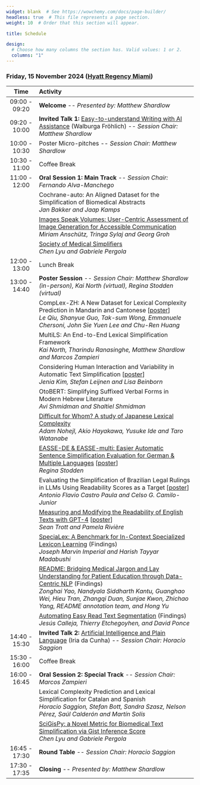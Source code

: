 ```yaml
---
widget: blank  # See https://wowchemy.com/docs/page-builder/
headless: true  # This file represents a page section.
weight: 10  # Order that this section will appear.

title: Schedule

design:
  # Choose how many columns the section has. Valid values: 1 or 2.
  columns: "1"
---
```


### Friday, 15 November 2024 ([Hyatt Regency Miami](https://www.hyatt.com/hyatt-regency/en-US/miarm-hyatt-regency-miami))


 | Time<br> | Activity |
| :---: | :----------- |
| 09:00 - 09:20 | **Welcome** -- *Presented by: Matthew Shardlow*|
| 09:20 - 10:00 | **Invited Talk 1:** [Easy-to-understand Writing with AI Assistance](../talks/frohlich) (Walburga Fröhlich) -- *Session Chair: Matthew Shardlow* |
| 10:00 - 10:30 | Poster Micro-pitches -- *Session Chair: Matthew Shardlow* |
| 10:30 - 11:00 | Coffee Break |
| 11:00 - 12:00 | **Oral Session 1: Main Track** -- *Session Chair: Fernando Alva-Manchego* |
|  | Cochrane-auto: An Aligned Dataset for the Simplification of Biomedical Abstracts <br>*Jan Bakker and Jaap Kamps* |
|  | [Images Speak Volumes: User-Centric Assessment of Image Generation for Accessible Communication](https://arxiv.org/abs/2410.03430) <br>*Miriam Anschütz, Tringa Sylaj and Georg Groh* |
|  | [Society of Medical Simplifiers](https://arxiv.org/abs/2410.09631) <br>*Chen Lyu and Gabriele Pergola* |
| 12:00 - 13:00 | Lunch Break |
| 13:00 - 14:40 | **Poster Session** -- *Session Chair: Matthew Shardlow (in-person), Kai North (virtual), Regina Stodden (virtual)* |
|  | CompLex-ZH: A New Dataset for Lexical Complexity Prediction in Mandarin and Cantonese [[poster](./posters/qiu-etal-2024-complex.pdf)] <br>*Le Qiu, Shanyue Guo, Tak-sum Wong, Emmanuele Chersoni, John Sie Yuen Lee and Chu-Ren Huang* |
|  | MultiLS: An End-to-End Lexical Simplification Framework <br>*Kai North, Tharindu Ranasinghe, Matthew Shardlow and Marcos Zampieri* |
|  | Considering Human Interaction and Variability in Automatic Text Simplification [[poster](./posters/kim-etal-2024-considering.pdf)] <br>*Jenia Kim, Stefan Leijnen and Lisa Beinborn* |
|  | OtoBERT: Simplifying Suffixed Verbal Forms in Modern Hebrew Literature <br>*Avi Shmidman and Shaltiel Shmidman* |
|  | [Difficult for Whom? A study of Japanese Lexical Complexity](https://arxiv.org/abs/2410.18567) <br>*Adam Nohejl, Akio Hayakawa, Yusuke Ide and Taro Watanabe* |
|  | [EASSE-DE & EASSE-multi: Easier Automatic Sentence Simplification Evaluation for German & Multiple Languages](https://arxiv.org/abs/2404.03563) [[poster](./posters/poster-stodden-2024-easse-de.pdf)] <br>*Regina Stodden* |
|  | Evaluating the Simplification of Brazilian Legal Rulings in LLMs Using Readability Scores as a Target [[poster](./posters/poster_tsar2024_antonio.pdf)] <br>*Antonio Flavio Castro Paula and Celso G. Camilo-Junior* |
|  | [Measuring and Modifying the Readability of English Texts with GPT-4](https://arxiv.org/abs/2410.14028) [[poster](./posters/trott-riviere-2024-measuring.pdf)] <br>*Sean Trott and Pamela Rivière* |
|  | [SpeciaLex: A Benchmark for In-Context Specialized Lexicon Learning](https://arxiv.org/abs/2407.13297) (Findings) <br>*Joseph Marvin Imperial and Harish Tayyar Madabushi* |
|  | [README: Bridging Medical Jargon and Lay Understanding for Patient Education through Data-Centric NLP](https://arxiv.org/abs/2312.15561) (Findings) <br>*Zonghai Yao, Nandyala Siddharth Kantu, Guanghao Wei, Hieu Tran, Zhangqi Duan, Sunjae Kwon, Zhichao Yang, README annotation team, and Hong Yu* |
|  | [Automating Easy Read Text Segmentation](https://arxiv.org/abs/2406.11464) (Findings) <br>*Jesús Calleja, Thierry Etchegoyhen, and David Ponce* |
| 14:40 - 15:30 | **Invited Talk 2:** [Artificial Intelligence and Plain Language](../talks/dacunha) (Iria da Cunha) -- *Session Chair: Horacio Saggion* |
| 15:30 - 16:00 | Coffee Break |
| 16:00 - 16:45 | **Oral Session 2: Special Track** -- *Session Chair: Marcos Zampieri* |
|  | Lexical Complexity Prediction and Lexical Simplification for Catalan and Spanish <br>*Horacio Saggion, Stefan Bott, Sandra Szasz, Nelson Pérez, Saúl Calderón and Martín Solís* |
|  | [SciGisPy: a Novel Metric for Biomedical Text Simplification via Gist Inference Score](https://arxiv.org/abs/2410.09632) <br>*Chen Lyu and Gabriele Pergola* |
| 16:45 - 17:30 | **Round Table** -- *Session Chair:  Horacio Saggion* |
| 17:30 - 17:35 | **Closing** -- *Presented by: Matthew Shardlow* |
